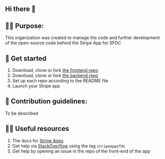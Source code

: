 ## Hi there 👋


## 🙋‍♀️ Purpose:
This organization was created to manage the code and further development of the open-source code behind the Stripe App for SFDC
## 🚀 Get started

1. Download, clone or fork [the frontend repo](https://github.com/sfdc-stripe/sfdc-stripe-frontend)
2. Download, clone or fork [the backend repo](https://github.com/sfdc-stripe/sfdc-stripe-backend)
3. Set up each repo according to the README file
4. Launch your Stripe app

## 🌈 Contribution guidelines:
To be described
## 👩‍💻 Useful resources
1. The docs for [Stripe Apps](https://stripe.com/docs/stripe-apps) 
2. Get help via [StackOverflow](https://stackoverflow.com/questions/tagged/sfdcstripe) using the tag `stripeappsfdc` 
3. Get help by opening an issue in the repo of the front-end of the app
